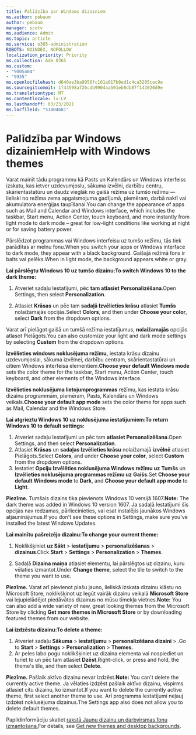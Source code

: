 ```yaml
---
title: Palīdzība par Windows dizainiem
ms.author: pebaum
author: pebaum
manager: scotv
ms.audience: Admin
ms.topic: article
ms.service: o365-administration
ROBOTS: NOINDEX, NOFOLLOW
localization_priority: Priority
ms.collection: Adm_O365
ms.custom:
- "9005404"
- "9935"
ms.openlocfilehash: d640ae3ba9956fc161a017b0ed1c4ca3205cec9e
ms.sourcegitcommit: 1f43598a726cdb9904aa501eb8db87f143020d9e
ms.translationtype: MT
ms.contentlocale: lv-LV
ms.lasthandoff: 03/23/2021
ms.locfileid: "51404681"
---
```

# <a name="help-with-windows-themes"></a><span data-ttu-id="66a3d-102">Palīdzība par Windows dizainiem</span><span class="sxs-lookup"><span data-stu-id="66a3d-102">Help with Windows themes</span></span>

<span data-ttu-id="66a3d-103">Varat mainīt tādu programmu kā Pasts un Kalendārs un Windows interfeiss izskatu, kas ietver uzdevumjoslu, sākuma izvēlni, darbību centru, skārientastatūru un daudz vieglāk no gaišā režīma uz tumšo režīmu — lieliski no režīma zema apgaismojuma gadījumā, piemēram, darbā naktī vai akumulatora enerģijas taupīšanai.</span><span class="sxs-lookup"><span data-stu-id="66a3d-103">You can change the appearance of apps such as Mail and Calendar and Windows interface, which includes the taskbar, Start menu, Action Center, touch keyboard, and more instantly from light mode to dark mode – great for low-light conditions like working at night or for saving battery power.</span></span>  

<span data-ttu-id="66a3d-104">Pārslēdzot programmas vai Windows interfeisu uz tumšo režīmu, tās tiek parādītas ar melnu fonu.</span><span class="sxs-lookup"><span data-stu-id="66a3d-104">When you switch your apps or Windows interface to dark mode, they appear with a black background.</span></span> <span data-ttu-id="66a3d-105">Gaišajā režīmā fons ir balts vai pelēks.</span><span class="sxs-lookup"><span data-stu-id="66a3d-105">When in light mode, the background appears white or gray.</span></span>
 
<span data-ttu-id="66a3d-106">**Lai pārslēgtu Windows 10 uz tumšo dizainu:**</span><span class="sxs-lookup"><span data-stu-id="66a3d-106">**To switch Windows 10 to the dark theme:**</span></span>

1. <span data-ttu-id="66a3d-107">Atveriet sadaļu Iestatījumi, pēc **tam atlasiet Personalizēšana**.</span><span class="sxs-lookup"><span data-stu-id="66a3d-107">Open Settings, then select **Personalization**.</span></span>
  
1. <span data-ttu-id="66a3d-108">Atlasiet **Krāsas** un pēc tam **sadaļā Izvēlieties krāsu** atlasiet **Tumšs** nolaižamajās opcijās.</span><span class="sxs-lookup"><span data-stu-id="66a3d-108">Select **Colors**, and then under **Choose your color**, select **Dark** from the dropdown options.</span></span>

<span data-ttu-id="66a3d-109">Varat arī pielāgot gaišā un tumšā režīma iestatījumus, **nolaižamajās** opcijās atlasot Pielāgots.</span><span class="sxs-lookup"><span data-stu-id="66a3d-109">You can also customize your light and dark mode settings by selecting **Custom** from the dropdown options.</span></span>

<span data-ttu-id="66a3d-110">**Izvēlieties windows noklusējuma režīmu,** iestata krāsu dizainu uzdevumjoslai, sākuma izvēlnei, darbību centram, skārientastatūrai un citiem Windows interfeisa elementiem.</span><span class="sxs-lookup"><span data-stu-id="66a3d-110">**Choose your default Windows mode** sets the color theme for the taskbar, Start menu, Action Center, touch keyboard, and other elements of the Windows interface.</span></span>  

<span data-ttu-id="66a3d-111">**Izvēlieties noklusējuma lietojumprogrammas** režīmu, kas iestata krāsu dizainu programmām, piemēram, Pasts, Kalendārs un Windows veikals.</span><span class="sxs-lookup"><span data-stu-id="66a3d-111">**Choose your default app mode** sets the color theme for apps such as Mail, Calendar and the Windows Store.</span></span>
 
<span data-ttu-id="66a3d-112">**Lai atgrieztu Windows 10 uz noklusējuma iestatījumiem:**</span><span class="sxs-lookup"><span data-stu-id="66a3d-112">**To return Windows 10 to default settings:**</span></span>

1. <span data-ttu-id="66a3d-113">Atveriet sadaļu Iestatījumi un pēc tam **atlasiet Personalizēšana**.</span><span class="sxs-lookup"><span data-stu-id="66a3d-113">Open Settings, and then select **Personalization**.</span></span>  
1. <span data-ttu-id="66a3d-114">Atlasiet **Krāsas** un **sadaļas Izvēlieties krāsu** nolaižamajā **izvēlnē** atlasiet Pielāgots.</span><span class="sxs-lookup"><span data-stu-id="66a3d-114">Select **Colors**, and under **Choose your color**, select **Custom** from the dropdown options.</span></span>  
1. <span data-ttu-id="66a3d-115">Iestatiet **Opciju Izvēlēties noklusējuma Windows režīmu uz** **Tumšs** un **Izvēlieties noklusējuma programmas režīmu uz** **Gaišs.**</span><span class="sxs-lookup"><span data-stu-id="66a3d-115">Set **Choose your default Windows mode** to **Dark**, and **Choose your default app mode** to **Light**.</span></span>

<span data-ttu-id="66a3d-116">**Piezīme.** Tumšais dizains tika pievienots Windows 10 versijā 1607.</span><span class="sxs-lookup"><span data-stu-id="66a3d-116">**Note:** The dark theme was added in Windows 10 version 1607.</span></span> <span data-ttu-id="66a3d-117">Ja sadaļā Iestatījumi šīs opcijas nav redzamas, pārliecinieties, vai esat instalējis jaunākos Windows atjauninājumus.</span><span class="sxs-lookup"><span data-stu-id="66a3d-117">If you don't see these options in Settings, make sure you've installed the latest Windows Updates.</span></span>

<span data-ttu-id="66a3d-118">**Lai mainītu pašreizējo dizainu:**</span><span class="sxs-lookup"><span data-stu-id="66a3d-118">**To change your current theme:**</span></span>

1. <span data-ttu-id="66a3d-119">Noklikšķiniet **uz Sākt**  >  **iestatījumu**  >  **personalizēšanas**  >  **dizainus**.</span><span class="sxs-lookup"><span data-stu-id="66a3d-119">Click **Start** > **Settings** > **Personalization** > **Themes**.</span></span>  

1. <span data-ttu-id="66a3d-120">Sadaļā **Dizaina maiņa** atlasiet elementu, lai pārslēgtos uz dizainu, kuru vēlaties izmantot.</span><span class="sxs-lookup"><span data-stu-id="66a3d-120">Under **Change theme**, select the tile to switch to the theme you want to use.</span></span> 

<span data-ttu-id="66a3d-121">**Piezīme.** Varat arī pievienot plašu jauno, lieliskā izskata dizainu klāstu no Microsoft Store, noklikšķinot uz Iegūt vairāk dizainu veikalā **Microsoft Store** vai lejupielādējot piedāvātos dizainus no mūsu tīmekļa vietnes.</span><span class="sxs-lookup"><span data-stu-id="66a3d-121">**Note:** You can also add a wide variety of new, great looking themes from the Microsoft Store by clicking **Get more themes in Microsoft Store** or by downloading featured themes from our website.</span></span>

<span data-ttu-id="66a3d-122">**Lai izdzēstu dizainu:**</span><span class="sxs-lookup"><span data-stu-id="66a3d-122">**To delete a theme:**</span></span>

1. <span data-ttu-id="66a3d-123">Atveriet sadaļu **Sākuma**  >  **iestatījumu**  >  **personalizēšana dizaini**  >  .</span><span class="sxs-lookup"><span data-stu-id="66a3d-123">Go to **Start** > **Settings** > **Personalization** > **Themes**.</span></span> 
1. <span data-ttu-id="66a3d-124">Ar peles labo pogu noklikšķiniet uz dizaina elementa vai nospiediet un turiet to un pēc tam atlasiet **Dzēst**.</span><span class="sxs-lookup"><span data-stu-id="66a3d-124">Right-click, or press and hold, the theme's tile, and then select **Delete**.</span></span> 

<span data-ttu-id="66a3d-125">**Piezīme.** Pašlaik aktīvo dizainu nevar izdzēst.</span><span class="sxs-lookup"><span data-stu-id="66a3d-125">**Note:** You can't delete the currently active theme.</span></span> <span data-ttu-id="66a3d-126">Ja vēlaties izdzēst pašlaik aktīvo dizainu, vispirms atlasiet citu dizainu, ko izmantot.</span><span class="sxs-lookup"><span data-stu-id="66a3d-126">If you want to delete the currently active theme, first select another theme to use.</span></span> <span data-ttu-id="66a3d-127">Arī programma Iestatījumi neļauj izdzēst noklusējuma dizainus.</span><span class="sxs-lookup"><span data-stu-id="66a3d-127">The Settings app also does not allow you to delete default themes.</span></span>

<span data-ttu-id="66a3d-128">Papildinformāciju skatiet [rakstā Jaunu dizainu un darbvirsmas fonu izmantošana.](https://support.microsoft.com/windows/get-new-themes-and-desktop-backgrounds-09e3e0a6-02e3-5ecd-22a1-5d048e3cb0d3)</span><span class="sxs-lookup"><span data-stu-id="66a3d-128">For details, see [Get new themes and desktop backgrounds](https://support.microsoft.com/windows/get-new-themes-and-desktop-backgrounds-09e3e0a6-02e3-5ecd-22a1-5d048e3cb0d3).</span></span>

